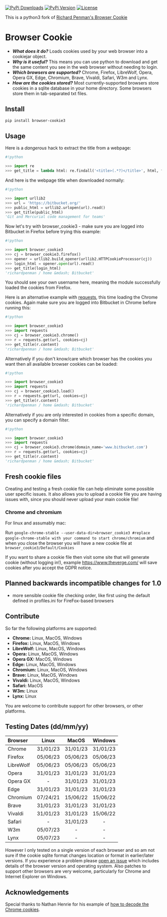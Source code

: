 [![PyPi Downloads][PyPi-downloads]][PyPi-url]
[![PyPi Version][PyPi-version]][PyPi-url]
[![License][License-shield]][License-url]

This is a python3 fork of [Richard Penman's Browser Cookie](https://github.com/richardpenman/browsercookie)

# Browser Cookie

* ***What does it do?*** Loads cookies used by your web browser into a cookiejar object.
* ***Why is it useful?*** This means you can use python to download and get the same content you see in the web browser without needing to login.
* ***Which browsers are supported?*** Chrome, Firefox, LibreWolf, Opera, Opera GX, Edge, Chromium, Brave, Vivaldi, Safari, W3m and Lynx.
* ***How are the cookies stored?*** Most currently-supported browsers store cookies in a sqlite database in your home directory. Some browsers store them in tab-separated txt files.

## Install
```bash
pip install browser-cookie3
```

## Usage

Here is a *dangerous* hack to extract the title from a webpage:
```python
#!python

>>> import re
>>> get_title = lambda html: re.findall('<title>(.*?)</title>', html, flags=re.DOTALL)[0].strip()
```

And here is the webpage title when downloaded normally:
```python
#!python

>>> import urllib2
>>> url = 'https://bitbucket.org/'
>>> public_html = urllib2.urlopen(url).read()
>>> get_title(public_html)
'Git and Mercurial code management for teams'
```

Now let's try with browser_cookie3 - make sure you are logged into Bitbucket in Firefox before trying this example:
```python
#!python

>>> import browser_cookie3
>>> cj = browser_cookie3.firefox()
>>> opener = urllib2.build_opener(urllib2.HTTPCookieProcessor(cj))
>>> login_html = opener.open(url).read()
>>> get_title(login_html)
'richardpenman / home &mdash; Bitbucket'
```

You should see your own username here, meaning the module successfully loaded the cookies from Firefox.

Here is an alternative example with [requests](http://docs.python-requests.org/en/latest/), this time loading the Chrome cookies. Again make sure you are logged into Bitbucket in Chrome before running this:
```python
#!python

>>> import browser_cookie3
>>> import requests
>>> cj = browser_cookie3.chrome()
>>> r = requests.get(url, cookies=cj)
>>> get_title(r.content)
'richardpenman / home &mdash; Bitbucket'
```

Alternatively if you don't know/care which browser has the cookies you want then all available browser cookies can be loaded:
```python
#!python

>>> import browser_cookie3
>>> import requests
>>> cj = browser_cookie3.load()
>>> r = requests.get(url, cookies=cj)
>>> get_title(r.content)
'richardpenman / home &mdash; Bitbucket'
```

Alternatively if you are only interested in cookies from a specific domain, you can specify a domain filter.
```python
#!python

>>> import browser_cookie3
>>> import requests
>>> cj = browser_cookie3.chrome(domain_name='www.bitbucket.com')
>>> r = requests.get(url, cookies=cj)
>>> get_title(r.content)
'richardpenman / home &mdash; Bitbucket'
```
## Fresh cookie files
Creating and testing a fresh cookie file can help eliminate some possible user specific issues. It also allows you to upload a cookie file you are having issues with, since you should never upload your main cookie file!
### Chrome and chromium
For linux and assumably mac:

Run `google-chrome-stable --user-data-dir=browser_cookie3 #replace google-chrome-stable with your command to start chrome/chromium` and when you close the browser you will have a new cookie file at `browser_cookie3/Default/Cookies`

If you want to share a cookie file then visit some site that will generate cookie (without logging in!), example https://www.theverge.com/ will save cookies after you accept the GDPR notice.

## Planned backwards incompatible changes for 1.0
- more sensible cookie file checking order, like first using the default defined in profiles.ini for FireFox-based browsers

## Contribute
So far the following platforms are supported:

* **Chrome:** Linux, MacOS, Windows
* **Firefox:** Linux, MacOS, Windows
* **LibreWolf:** Linux, MacOS, Windows
* **Opera:** Linux, MacOS, Windows
* **Opera GX:** MacOS, Windows
* **Edge:** Linux, MacOS, Windows
* **Chromium:** Linux, MacOS, Windows
* **Brave:** Linux, MacOS, Windows
* **Vivaldi:** Linux, MacOS, Windows
* **Safari:** MacOS
* **W3m:** Linux
* **Lynx:** Linux

You are welcome to contribute support for other browsers, or other platforms.

## Testing Dates  (dd/mm/yy)

Browser  |  Linux   |  MacOS   | Windows  |
:------  | :------: | :------: | :------: |
Chrome   | 31/01/23 | 31/01/23 | 31/01/23 |
Firefox  | 05/06/23 | 05/06/23 | 05/06/23 |
LibreWolf| 05/06/23 | 05/06/23 | 05/06/23 |
Opera    | 31/01/23 | 31/01/23 | 31/01/23 |
Opera GX |    -     | 31/01/23 | 31/01/23 |
Edge     | 31/01/23 | 31/01/23 | 31/01/23 |
Chromium | 07/24/21 | 15/06/22 | 15/06/22 |
Brave    | 31/01/23 | 31/01/23 | 31/01/23 |
Vivaldi  | 31/01/23 | 31/01/23 | 15/06/22 |
Safari   |    -     | 31/01/23 |    -     |
W3m      | 05/07/23 |    -     |    -     |
Lynx     | 05/07/23 |    -     |    -     |

However I only tested on a single version of each browser and so am not sure if the cookie sqlite format changes location or format in earlier/later versions. If you experience a problem please [open an issue](https://github.com/borisbabic/browser_cookie3/issues/new) which includes details of the browser version and operating system. Also patches to support other browsers are very welcome, particularly for Chrome and Internet Explorer on Windows.

## Acknowledgements ##
Special thanks to Nathan Henrie for his example of [how to decode the Chrome cookies](http://n8henrie.com/2013/11/use-chromes-cookies-for-easier-downloading-with-python-requests/).

[PyPi-downloads]: https://img.shields.io/pypi/dm/browser-cookie3
[PyPi-url]: https://pypi.org/project/browser-cookie3/
[License-shield]: https://img.shields.io/github/license/borisbabic/browser_cookie3?color=00aaaa
[License-url]: https://github.com/borisbabic/browser_cookie3/blob/master/LICENSE
[PyPi-version]: https://img.shields.io/pypi/v/browser-cookie3?color=00aa00
